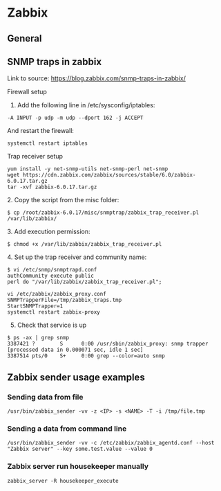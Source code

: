 # Zabbix
## General

## SNMP traps in zabbix
Link to source: https://blog.zabbix.com/snmp-traps-in-zabbix/

Firewall setup
1. Add the following line in /etc/sysconfig/iptables:
```
-A INPUT -p udp -m udp --dport 162 -j ACCEPT
```

And restart the firewall:
```
systemctl restart iptables
```


Trap receiver setup
```
yum install -y net-snmp-utils net-snmp-perl net-snmp
wget https://cdn.zabbix.com/zabbix/sources/stable/6.0/zabbix-6.0.17.tar.gz
tar -xvf zabbix-6.0.17.tar.gz
```

2. Copy the script from the misc folder:
```
$ cp /root/zabbix-6.0.17/misc/snmptrap/zabbix_trap_receiver.pl /var/lib/zabbix/
```

3. Add execution permission:
```
$ chmod +x /var/lib/zabbix/zabbix_trap_receiver.pl
```

4. Set up the trap receiver and community name:

```
$ vi /etc/snmp/snmptrapd.conf
authCommunity execute public
perl do "/var/lib/zabbix/zabbix_trap_receiver.pl";
```
```
vi /etc/zabbix/zabbix_proxy.conf
SNMPTrapperFile=/tmp/zabbix_traps.tmp
StartSNMPTrapper=1
systemctl restart zabbix-proxy
```

5. Check that service is up
```
$ ps -ax | grep snmp
3387421 ?        S      0:00 /usr/sbin/zabbix_proxy: snmp trapper [processed data in 0.000071 sec, idle 1 sec]
3387514 pts/0    S+     0:00 grep --color=auto snmp
```


## Zabbix sender usage examples
### Sending data from file
```
/usr/bin/zabbix_sender -vv -z <IP> -s <NAME> -T -i /tmp/file.tmp
```
### Sending a data from command line
```
/usr/bin/zabbix_sender -vv -c /etc/zabbix/zabbix_agentd.conf --host "Zabbix server" --key some.test.value --value 0
```

### Zabbix server run housekeeper manually
```
zabbix_server -R housekeeper_execute
```